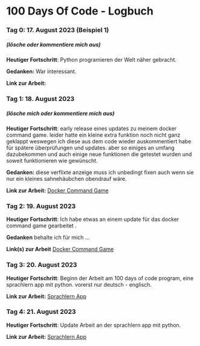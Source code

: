 # 100 Days Of Code - Logbuch

### Tag 0: 17. August 2023 (Beispiel 1)
##### (lösche oder kommentiere mich aus)

**Heutiger Fortschritt**: Python programieren der Welt näher gebracht.

**Gedanken:** War interessant.

**Link zur Arbeit:** 

### Tag 1: 18. August 2023
##### (lösche mich oder kommentiere mich aus)

**Heutiger Fortschritt**: early release eines updates zu meinem docker command game. leider hatte ein kleine extra funktion noch nicht ganz geklappt weswegen ich diese aus dem code wieder auskommentiert habe für spätere überprüfungen und updates. aber so einiges an umfang dazubekommen und auch einige neue funktionen die getestet wurden und soweit funktionieren wie gewünscht.

**Gedanken:** diese verflixte anzeige muss ich unbedingt fixen auch wenn sie nur ein kleines sahnehäubchen obendrauf wäre.

**Link zur Arbeit:** [Docker Command Game](https://github.com/Satisfraction/Docker-Command-Game)


### Tag 2: 19. August 2023 

**Heutiger Fortschritt**: Ich habe etwas an einem update für das docker command game gearbeitet .

**Gedanken** behalte ich für mich ...

**Link(s) zur Arbeit**
[Docker Command Game](https://github.com/Satisfraction/Docker-Command-Game)

### Tag 3: 20. August 2023

**Heutiger Fortschritt**: Beginn der Arbeit am 100 days of code program, eine sprachlern app mit python. vorerst nur deutsch - englisch.

**Link zur Arbeit:** [Sprachlern App](https://github.com/Satisfraction/SprachlernApp)

### Tag 4: 21. August 2023

**Heutiger Fortschritt**: Update Arbeit an der sprachlern app mit python.

**Link zur Arbeit:** [Sprachlern App](https://github.com/Satisfraction/SprachlernApp)
